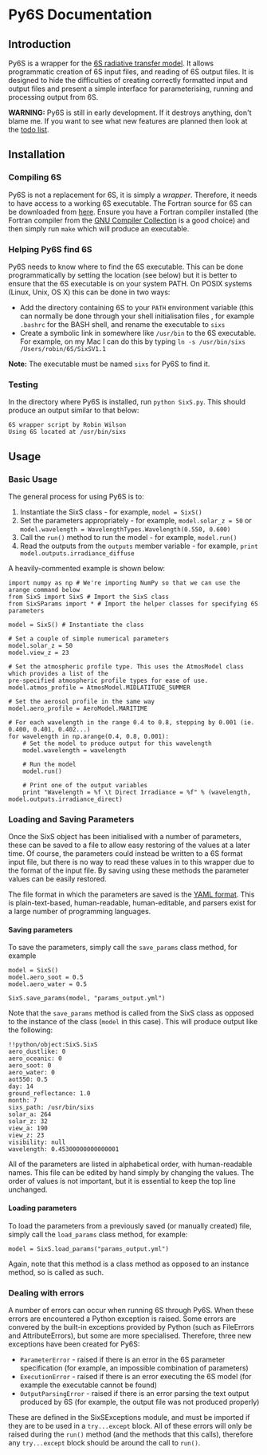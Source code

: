 # Py6S Documentation #

## Introduction ##
Py6S is a wrapper for the [6S radiative transfer model](http://6s.ltdri.org/). It allows programmatic
creation of 6S input files, and reading of 6S output files. It is designed to hide the difficulties
of creating correctly formatted input and output files and present a simple interface for parameterising,
running and processing output from 6S.

**WARNING:** Py6S is still in early development. If it destroys anything, don't blame me. If you want to see
what new features are planned then look at the [todo list](https://github.com/robintw/Py6S/blob/master/doc/todo.markdown).

## Installation ##

### Compiling 6S ###
Py6S is not a replacement for 6S, it is simply a *wrapper*. Therefore, it needs to have access to a
working 6S executable. The Fortran source for 6S can be downloaded from [here](ftp://kratmos.gsfc.nasa.gov/pub/eric/6S/).
Ensure you have a Fortran compiler installed (the Fortran compiler from the
[GNU Compiler Collection](http://gcc.gnu.org/) is a good choice) and then simply run `make` which will produce an executable.

### Helping Py6S find 6S ###
Py6S needs to know where to find the 6S executable. This can be done programmatically by setting the
location (see below) but it is better to ensure that the 6S executable is on your system PATH. On POSIX
systems (Linux, Unix, OS X) this can be done in two ways:

* Add the directory containing 6S to your `PATH` environment variable (this can normally be done through your shell initialisation files
, for example `.bashrc` for the BASH shell, and rename the executable to `sixs`
* Create a symbolic link in somewhere like `/usr/bin` to the 6S executable. For example, on my Mac I can do this by typing `ln -s /usr/bin/sixs /Users/robin/6S/SixSV1.1`

**Note:** The executable must be named `sixs` for Py6S to find it.

### Testing ###
In the directory where Py6S is installed, run `python SixS.py`. This should produce an output similar to that below:


	6S wrapper script by Robin Wilson
	Using 6S located at /usr/bin/sixs


## Usage ##

### Basic Usage ###
The general process for using Py6S is to:

  1. Instantiate the SixS class - for example, `model = SixS()`
  2. Set the parameters appropriately - for example, `model.solar_z = 50` or `model.wavelength = WavelengthTypes.Wavelength(0.550, 0.600)`
  3. Call the `run()` method to run the model - for example, `model.run()`
  4. Read the outputs from the `outputs` member variable - for example, `print model.outputs.irradiance_diffuse`

A heavily-commented example is shown below:

	import numpy as np # We're importing NumPy so that we can use the arange command below
	from SixS import SixS # Import the SixS class
	from SixSParams import * # Import the helper classes for specifying 6S parameters
	
	model = SixS() # Instantiate the class
	
	# Set a couple of simple numerical parameters
	model.solar_z = 50
	model.view_z = 23
	
	# Set the atmospheric profile type. This uses the AtmosModel class which provides a list of the
	pre-specified atmospheric profile types for ease of use.
	model.atmos_profile = AtmosModel.MIDLATITUDE_SUMMER
	
	# Set the aerosol profile in the same way
	model.aero_profile = AeroModel.MARITIME
	
	# For each wavelength in the range 0.4 to 0.8, stepping by 0.001 (ie. 0.400, 0.401, 0.402...)
	for wavelength in np.arange(0.4, 0.8, 0.001):
		# Set the model to produce output for this wavelength
		model.wavelength = wavelength
		
		# Run the model
		model.run()
		
		# Print one of the output variables
		print "Wavelength = %f \t Direct Irradiance = %f" % (wavelength, model.outputs.irradiance_direct)
		
### Loading and Saving Parameters ###
Once the SixS object has been initialised with a number of parameters, these can be saved to a file
to allow easy restoring of the values at a later time. Of course, the parameters could instead be written to a 6S
format input file, but there is no way to read these values in to this wrapper due to the format of the input file. By saving
using these methods the parameter values can be easily restored.

The file format in which the parameters are saved is the [YAML format](http://www.yaml.org/). This is plain-text-based, human-readable,
human-editable, and parsers exist for a large number of programming languages.


#### Saving parameters ####
To save the parameters, simply call the `save_params` class method, for example

	model = SixS()
	model.aero_soot = 0.5
	model.aero_water = 0.5

	SixS.save_params(model, "params_output.yml")
	
Note that the `save_params` method is called from the SixS class as opposed to the instance of the class (`model` in this case).
This will produce output like the following:

	!!python/object:SixS.SixS
	aero_dustlike: 0
	aero_oceanic: 0
	aero_soot: 0
	aero_water: 0
	aot550: 0.5
	day: 14
	ground_reflectance: 1.0
	month: 7
	sixs_path: /usr/bin/sixs
	solar_a: 264
	solar_z: 32
	view_a: 190
	view_z: 23
	visibility: null
	wavelength: 0.45300000000000001

All of the parameters are listed in alphabetical order, with human-readable names. This file can be
edited by hand simply by changing the values. The order of values is not important, but it is essential to keep the top line unchanged.

#### Loading parameters ####
To load the parameters from a previously saved (or manually created) file, simply call the `load_params` class method, for example:

	model = SixS.load_params("params_output.yml")
	
Again, note that this method is a class method as opposed to an instance method, so is called as such.

### Dealing with errors ###
A number of errors can occur when running 6S through Py6S. When these errors are encountered a Python exception is raised.
Some errors are convered by the built-in exceptions provided by Python (such as FileErrors and AttributeErrors), but some are
more specialised. Therefore, three new exceptions have been created for Py6S:

* `ParameterError` - raised if there is an error in the 6S parameter specification (for example, an impossible combination of parameters)
* `ExecutionError` - raised if there is an error executing the 6S model (for example the executable cannot be found)
* `OutputParsingError` - raised if there is an error parsing the text output produced by 6S (for example, the output file was not produced properly)

These are defined in the SixSExceptions module, and must be imported if they are to be used in a `try...except` block.
All of these errors will only be raised during the `run()` method (and the methods that this calls), therefore any `try...except` block should
be around the call to `run()`.
